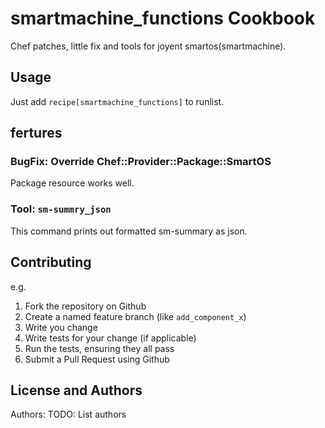 smartmachine_functions Cookbook
===============================

Chef patches, little fix and tools for joyent smartos(smartmachine).


Usage
-----

Just add `recipe[smartmachine_functions]` to runlist.


fertures
----

### BugFix: Override Chef::Provider::Package::SmartOS

Package resource works well.

### Tool: `sm-summry_json`

This command prints out formatted sm-summary as json.




Contributing
------------

e.g.
1. Fork the repository on Github
2. Create a named feature branch (like `add_component_x`)
3. Write you change
4. Write tests for your change (if applicable)
5. Run the tests, ensuring they all pass
6. Submit a Pull Request using Github

License and Authors
-------------------
Authors: TODO: List authors
